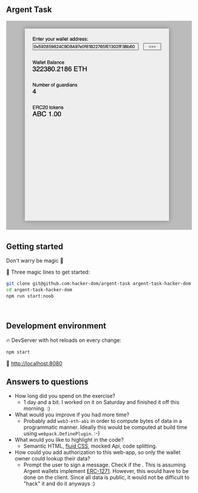 ## Argent Task
<img src="./public/app-preview.png"/>

<br/>

## Getting started
Don't warry be magic 🧙‍

🧙‍ Three magic lines to get started:
```sh
git clone git@github.com:hacker-dom/argent-task argent-task-hacker-dom
cd argent-task-hacker-dom
npm run start:noob
```
<br/>

## Development environment
🔥 DevServer with hot reloads on every change:
```sh
npm start
```

🔗 [http://localhost:8080](http://localhost:8080/)

## Answers to questions
- How long did you spend on the exercise?
  - 1 day and a bit. I worked on it on Saturday and finished it off this morning. :)
- What would you improve if you had more time?
  - Probably add `web3-eth-abi` in order to compute bytes of data in a programmatic manner. Ideally this would be computed at build time using `webpack.DefinePlugin`. :-)
- What would you like to highlight in the code?
  - Semantic HTML, [fluid CSS](https://www.youtube.com/watch?v=XR6eM_5pAb0), mocked Api, code splitting.
- How could you add authorization to this web-app, so only the wallet owner could lookup
their data?
  - Prompt the user to sign a message. Check if the . This is assuming Argent wallets implement [ERC-1271](https://github.com/ethereum/EIPs/issues/1271). However, this would have to be done on the client. Since all data is public, it would not be difficult to "hack" it and do it anyways :)